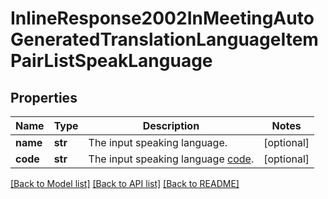 # InlineResponse2002InMeetingAutoGeneratedTranslationLanguageItemPairListSpeakLanguage

## Properties
Name | Type | Description | Notes
------------ | ------------- | ------------- | -------------
**name** | **str** | The input speaking language. | [optional] 
**code** | **str** | The input speaking language [code](https://marketplace.zoom.us/docs/api-reference/other-references/abbreviation-lists/#languages).  | [optional] 

[[Back to Model list]](../README.md#documentation-for-models) [[Back to API list]](../README.md#documentation-for-api-endpoints) [[Back to README]](../README.md)

